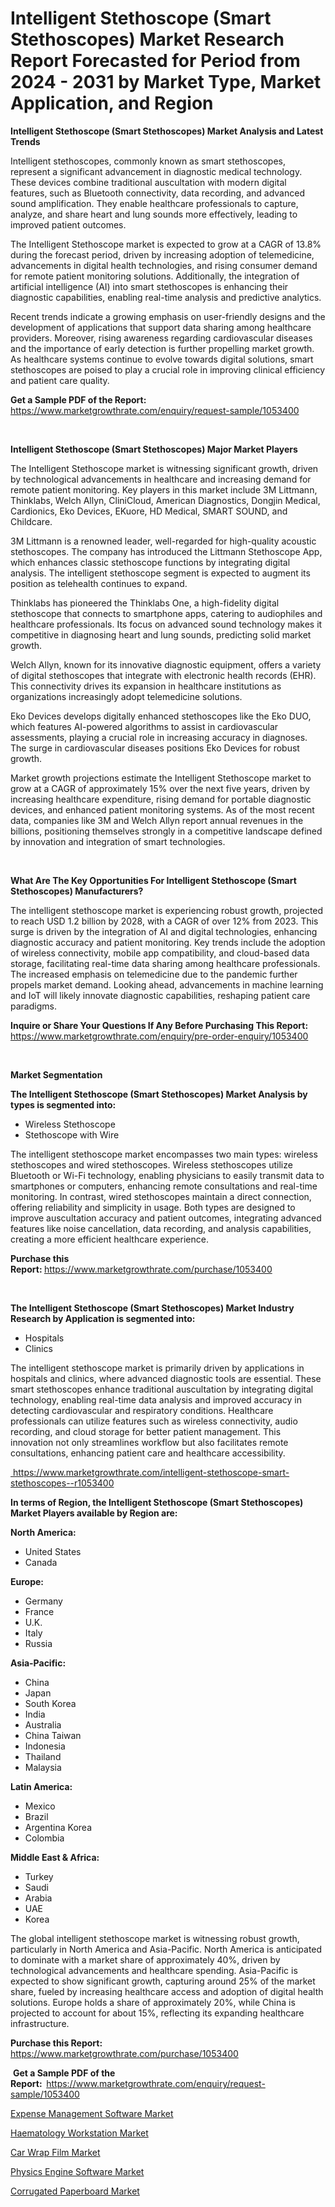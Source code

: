 <p><h1>Intelligent Stethoscope (Smart Stethoscopes) Market Research Report Forecasted for Period from 2024 -  2031 by Market Type, Market Application, and Region</h1></p><p><strong>Intelligent Stethoscope (Smart Stethoscopes) Market Analysis and Latest Trends</strong></p>
<p><p>Intelligent stethoscopes, commonly known as smart stethoscopes, represent a significant advancement in diagnostic medical technology. These devices combine traditional auscultation with modern digital features, such as Bluetooth connectivity, data recording, and advanced sound amplification. They enable healthcare professionals to capture, analyze, and share heart and lung sounds more effectively, leading to improved patient outcomes.</p><p>The Intelligent Stethoscope market is expected to grow at a CAGR of 13.8% during the forecast period, driven by increasing adoption of telemedicine, advancements in digital health technologies, and rising consumer demand for remote patient monitoring solutions. Additionally, the integration of artificial intelligence (AI) into smart stethoscopes is enhancing their diagnostic capabilities, enabling real-time analysis and predictive analytics.</p><p>Recent trends indicate a growing emphasis on user-friendly designs and the development of applications that support data sharing among healthcare providers. Moreover, rising awareness regarding cardiovascular diseases and the importance of early detection is further propelling market growth. As healthcare systems continue to evolve towards digital solutions, smart stethoscopes are poised to play a crucial role in improving clinical efficiency and patient care quality.</p></p>
<p><strong>Get a Sample PDF of the Report:&nbsp;</strong> <a href="https://www.marketgrowthrate.com/enquiry/request-sample/1053400">https://www.marketgrowthrate.com/enquiry/request-sample/1053400</a></p>
<p>&nbsp;</p>
<p><strong>Intelligent Stethoscope (Smart Stethoscopes) Major Market Players</strong></p>
<p><p>The Intelligent Stethoscope market is witnessing significant growth, driven by technological advancements in healthcare and increasing demand for remote patient monitoring. Key players in this market include 3M Littmann, Thinklabs, Welch Allyn, CliniCloud, American Diagnostics, Dongjin Medical, Cardionics, Eko Devices, EKuore, HD Medical, SMART SOUND, and Childcare.</p><p>3M Littmann is a renowned leader, well-regarded for high-quality acoustic stethoscopes. The company has introduced the Littmann Stethoscope App, which enhances classic stethoscope functions by integrating digital analysis. The intelligent stethoscope segment is expected to augment its position as telehealth continues to expand. </p><p>Thinklabs has pioneered the Thinklabs One, a high-fidelity digital stethoscope that connects to smartphone apps, catering to audiophiles and healthcare professionals. Its focus on advanced sound technology makes it competitive in diagnosing heart and lung sounds, predicting solid market growth.</p><p>Welch Allyn, known for its innovative diagnostic equipment, offers a variety of digital stethoscopes that integrate with electronic health records (EHR). This connectivity drives its expansion in healthcare institutions as organizations increasingly adopt telemedicine solutions.</p><p>Eko Devices develops digitally enhanced stethoscopes like the Eko DUO, which features AI-powered algorithms to assist in cardiovascular assessments, playing a crucial role in increasing accuracy in diagnoses. The surge in cardiovascular diseases positions Eko Devices for robust growth.</p><p>Market growth projections estimate the Intelligent Stethoscope market to grow at a CAGR of approximately 15% over the next five years, driven by increasing healthcare expenditure, rising demand for portable diagnostic devices, and enhanced patient monitoring systems. As of the most recent data, companies like 3M and Welch Allyn report annual revenues in the billions, positioning themselves strongly in a competitive landscape defined by innovation and integration of smart technologies.</p></p>
<p>&nbsp;</p>
<p><strong>What Are The Key Opportunities For Intelligent Stethoscope (Smart Stethoscopes) Manufacturers?</strong></p>
<p><p>The intelligent stethoscope market is experiencing robust growth, projected to reach USD 1.2 billion by 2028, with a CAGR of over 12% from 2023. This surge is driven by the integration of AI and digital technologies, enhancing diagnostic accuracy and patient monitoring. Key trends include the adoption of wireless connectivity, mobile app compatibility, and cloud-based data storage, facilitating real-time data sharing among healthcare professionals. The increased emphasis on telemedicine due to the pandemic further propels market demand. Looking ahead, advancements in machine learning and IoT will likely innovate diagnostic capabilities, reshaping patient care paradigms.</p></p>
<p><strong>Inquire or Share Your Questions If Any Before Purchasing This Report:</strong> <a href="https://www.marketgrowthrate.com/enquiry/pre-order-enquiry/1053400">https://www.marketgrowthrate.com/enquiry/pre-order-enquiry/1053400</a></p>
<p>&nbsp;</p>
<p><strong>Market Segmentation</strong></p>
<p><strong>The Intelligent Stethoscope (Smart Stethoscopes) Market Analysis by types is segmented into:</strong></p>
<p><ul><li>Wireless Stethoscope</li><li>Stethoscope with Wire</li></ul></p>
<p><p>The intelligent stethoscope market encompasses two main types: wireless stethoscopes and wired stethoscopes. Wireless stethoscopes utilize Bluetooth or Wi-Fi technology, enabling physicians to easily transmit data to smartphones or computers, enhancing remote consultations and real-time monitoring. In contrast, wired stethoscopes maintain a direct connection, offering reliability and simplicity in usage. Both types are designed to improve auscultation accuracy and patient outcomes, integrating advanced features like noise cancellation, data recording, and analysis capabilities, creating a more efficient healthcare experience.</p></p>
<p><strong>Purchase this Report:&nbsp;</strong><a href="https://www.marketgrowthrate.com/purchase/1053400">https://www.marketgrowthrate.com/purchase/1053400</a></p>
<p>&nbsp;</p>
<p><strong>The Intelligent Stethoscope (Smart Stethoscopes) Market Industry Research by Application is segmented into:</strong></p>
<p><ul><li>Hospitals</li><li>Clinics</li></ul></p>
<p><p>The intelligent stethoscope market is primarily driven by applications in hospitals and clinics, where advanced diagnostic tools are essential. These smart stethoscopes enhance traditional auscultation by integrating digital technology, enabling real-time data analysis and improved accuracy in detecting cardiovascular and respiratory conditions. Healthcare professionals can utilize features such as wireless connectivity, audio recording, and cloud storage for better patient management. This innovation not only streamlines workflow but also facilitates remote consultations, enhancing patient care and healthcare accessibility.</p></p>
<p><a href="https://www.marketgrowthrate.com/intelligent-stethoscope-smart-stethoscopes--r1053400">&nbsp;https://www.marketgrowthrate.com/intelligent-stethoscope-smart-stethoscopes--r1053400</a></p>
<p><strong>In terms of Region, the Intelligent Stethoscope (Smart Stethoscopes) Market Players available by Region are:</strong></p>
<p>
    <p> <strong> North America: </strong>
        <ul>
            <li>United States</li>
            <li>Canada</li>
        </ul>
        </p> 
    <p> <strong> Europe: </strong>
        <ul>
            <li>Germany</li>
            <li>France</li>
            <li>U.K.</li>
            <li>Italy</li>
            <li>Russia</li>
        </ul>
        </p> 
    <p> <strong> Asia-Pacific: </strong>
        <ul>
            <li>China</li>
            <li>Japan</li>
            <li>South Korea</li>
            <li>India</li>
            <li>Australia</li>
            <li>China Taiwan</li>
            <li>Indonesia</li>
            <li>Thailand</li>
            <li>Malaysia</li>
        </ul>
        </p> 
    <p> <strong> Latin America: </strong>
        <ul>
            <li>Mexico</li>
            <li>Brazil</li>
            <li>Argentina Korea</li>
            <li>Colombia</li>
        </ul>
        </p> 
    <p> <strong> Middle East & Africa: </strong>
        <ul>
            <li>Turkey</li>
            <li>Saudi</li>
            <li>Arabia</li>
            <li>UAE</li>
            <li>Korea</li>
        </ul>
    </p>
    </p>
<p><p>The global intelligent stethoscope market is witnessing robust growth, particularly in North America and Asia-Pacific. North America is anticipated to dominate with a market share of approximately 40%, driven by technological advancements and healthcare spending. Asia-Pacific is expected to show significant growth, capturing around 25% of the market share, fueled by increasing healthcare access and adoption of digital health solutions. Europe holds a share of approximately 20%, while China is projected to account for about 15%, reflecting its expanding healthcare infrastructure.</p></p>
<p><strong>Purchase this Report: </strong><a href="https://www.marketgrowthrate.com/purchase/1053400">https://www.marketgrowthrate.com/purchase/1053400</a></p>
<p>&nbsp;<strong>Get a Sample PDF of the Report:&nbsp;&nbsp;</strong><a href="https://www.marketgrowthrate.com/enquiry/request-sample/1053400">https://www.marketgrowthrate.com/enquiry/request-sample/1053400</a></p>
<p><strong></strong></p>
<p><p><a href="https://www.linkedin.com/pulse/expense-management-software-market-overview-global-trends-hkexf">Expense Management Software Market</a></p><p><a href="https://medium.com/@thuyvuongpk_30919/global-haematology-workstation-market-trends-insights-into-growth-opportunities-and-challenges-bbdb0f00b654?postPublishedType=repub">Haematology Workstation Market</a></p><p><a href="https://issuu.com/reportprime-2/docs/car-wrap-film-market-size-2030.pptx_e148b8c1e4d505">Car Wrap Film Market</a></p><p><a href="https://www.linkedin.com/pulse/global-perspectives-physics-engine-software-market-trends-xfrpf">Physics Engine Software Market</a></p><p><a href="https://medium.com/@thuyvuongpk_30919/corrugated-paperboard-industry-insights-report-analyzing-corrugated-paperboard-market-trends-ed4353600bfb?postPublishedType=repub">Corrugated Paperboard Market</a></p></p>